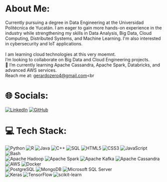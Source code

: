 #  About Me:
Currently pursuing a degree in Data Engineering at the Universidad Politécnica de Yucatán. I am eager to gain more hands-on experience in the industry while strengthening my skills in Data Analysis, Big Data, Cloud Computing, Distributed Systems, and Machine Learning. I'm also interested in cybersecurity and IoT applications.<br><br> I am learning cloud technologies at this very moemnt.<br> I’m looking to collaborate on Big Data and Cloud Engineering projects.<br>🌱 I’m currently learning Apache Cassandra, Apache Spark, Databricks, and advanced AWS services.<br> Reach me at: gerardozero4@gmail.com<br

# 🌐 Socials:
[![LinkedIn](https://img.shields.io/badge/LinkedIn-%230077B5.svg?logo=linkedin&logoColor=white)](www.linkedin.com/in/gerardo-hernandez-widman-21818a294) [![GitHub](https://img.shields.io/badge/GitHub-%23121011.svg?logo=github&logoColor=white)]() 

# 💻 Tech Stack:
![Python](https://img.shields.io/badge/python-3670A0?style=flat&logo=python&logoColor=ffdd54) ![R](https://img.shields.io/badge/r-%23276DC3.svg?style=flat&logo=r&logoColor=white) ![Java](https://img.shields.io/badge/java-%23ED8B00.svg?style=flat&logo=java&logoColor=white) ![C++](https://img.shields.io/badge/c++-%2300599C.svg?style=flat&logo=c%2B%2B&logoColor=white) ![SQL](https://img.shields.io/badge/sql-%2307405e.svg?style=flat&logo=sqlite&logoColor=white) ![HTML5](https://img.shields.io/badge/html5-%23E34F26.svg?style=flat&logo=html5&logoColor=white) ![CSS3](https://img.shields.io/badge/css3-%231572B6.svg?style=flat&logo=css3&logoColor=white) ![JavaScript](https://img.shields.io/badge/javascript-%23323330.svg?style=flat&logo=javascript&logoColor=%23F7DF1E) ![Bash](https://img.shields.io/badge/bash-%23121011.svg?style=flat&logo=gnu-bash&logoColor=white)  
![Apache Hadoop](https://img.shields.io/badge/Apache%20Hadoop-66CCFF?style=flat&logo=apachehadoop&logoColor=black) ![Apache Spark](https://img.shields.io/badge/Apache%20Spark-FDEE21?style=flat&logo=apachespark&logoColor=black) ![Apache Kafka](https://img.shields.io/badge/Apache%20Kafka-000?style=flat&logo=apachekafka) ![Apache Cassandra](https://img.shields.io/badge/Apache%20Cassandra-%231E90FF.svg?style=flat&logo=apache-cassandra&logoColor=white) ![AWS](https://img.shields.io/badge/AWS-%23FF9900.svg?style=flat&logo=amazon-aws&logoColor=white) ![Docker](https://img.shields.io/badge/docker-%230db7ed.svg?style=flat&logo=docker&logoColor=white)  
![PostgreSQL](https://img.shields.io/badge/postgresql-%23316192.svg?style=flat&logo=postgresql&logoColor=white) ![MongoDB](https://img.shields.io/badge/mongodb-%234ea94b.svg?style=flat&logo=mongodb&logoColor=white) ![Microsoft SQL Server](https://img.shields.io/badge/Microsoft%20SQL%20Server-CC2927?style=flat&logo=microsoft%20sql%20server&logoColor=white)  
![Keras](https://img.shields.io/badge/Keras-%23D00000.svg?style=flat&logo=Keras&logoColor=white) ![TensorFlow](https://img.shields.io/badge/TensorFlow-%23FF6F00.svg?style=flat&logo=TensorFlow&logoColor=white) ![scikit-learn](https://img.shields.io/badge/scikit--learn-%23F7931E.svg?style=flat&logo=scikit-learn&logoColor=white)



